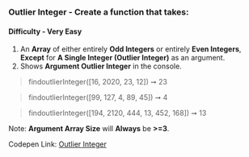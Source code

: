 ### Outlier Integer - Create a function that takes:

#### Difficulty - Very Easy

1. An **Array** of either entirely **Odd Integers** or entirely **Even Integers**, **Except** for **A Single Integer (Outlier Integer)** as an argument. 
1. Shows **Argument Outlier Integer** in the console.

> findoutlierInteger([16, 2020, 23, 12]) ➞ 23 

> findoutlierInteger([99, 127, 4, 89, 45]) ➞ 4

> findoutlierInteger([194, 2120, 444, 13, 452, 168]) ➞ 13

Note: **Argument Array Size** will **Always** be **>=3**.

Codepen Link: [Outlier Integer](https://codepen.io/javascriptstudent/pen/wvzrPQQ)